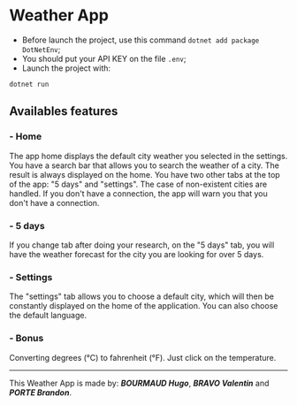 # Weather App


- Before launch the project, use this command `dotnet add package DotNetEnv`;
- You should put your API KEY on the file `.env`;
- Launch the project with:

```
dotnet run
```

## Availables features

### - **Home**

The app home displays the default city weather you selected in the settings.
You have a search bar that allows you to search the weather of a city. The result is always displayed on the home. You have two other tabs at the top of the app: "5 days" and "settings".
The case of non-existent cities are handled.
If you don't have a connection, the app will warn you that you don't have a connection.

### - **5 days**

If you change tab after doing your research, on the "5 days" tab, you will have the weather forecast for the city you are looking for over 5 days.

### - **Settings**

The "settings" tab allows you to choose a default city, which will then be constantly displayed on the home of the application.
You can also choose the default language.

### - **Bonus**

Converting degrees (°C) to fahrenheit (°F). Just click on the temperature.

---

This Weather App is made by: ***BOURMAUD Hugo***, ***BRAVO Valentin*** and ***PORTE Brandon***.
